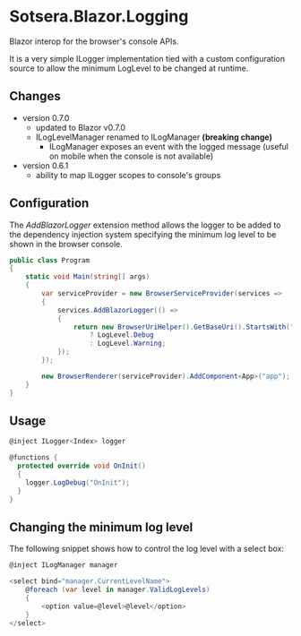 # Sotsera.Blazor.Logging

Blazor interop for the browser's console APIs.

It is a very simple ILogger implementation tied with a custom configuration source to allow the minimum LogLevel to be changed at runtime.

## Changes

- version 0.7.0
  - updated to Blazor v0.7.0
  - ILogLevelManager renamed to ILogManager **(breaking change)**
    - ILogManager exposes an event with the logged message (useful on mobile when the console is not available)
- version 0.6.1
  - ability to map ILogger scopes to console's groups

## Configuration

The *AddBlazorLogger* extension method allows the logger to be added to the dependency injection system specifying the minimum log level to be shown in the browser console.

```c#
public class Program
{
    static void Main(string[] args)
    {
        var serviceProvider = new BrowserServiceProvider(services =>
        {
            services.AddBlazorLogger(() =>
            {
                return new BrowserUriHelper().GetBaseUri().StartsWith("http://localhost")
                    ? LogLevel.Debug
                    : LogLevel.Warning;
            });
        });

        new BrowserRenderer(serviceProvider).AddComponent<App>("app");
    }
}
```

## Usage

```c#
@inject ILogger<Index> logger

@functions {
  protected override void OnInit()
  {
    logger.LogDebug("OnInit");
  }
}
```

## Changing the minimum log level

The following snippet shows how to control the log level with a select box:

```c#
@inject ILogManager manager

<select bind="manager.CurrentLevelName">
    @foreach (var level in manager.ValidLogLevels)
    {
        <option value=@level>@level</option>
    }
</select>
```